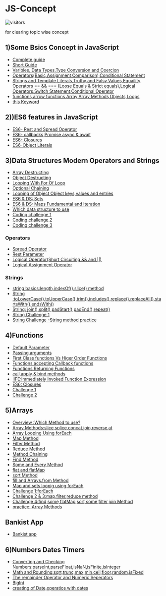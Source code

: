 # JS-Concept

![visitors](https://visitor-badge.glitch.me/badge?page_id=lokeshjawale96.Js-Concept)

for clearing topic wise concept

<h2>1)Some Bsics Concept in JavaScript</h2>

- [Complete guide](./Fundamentals-Part_1/README.MD)
- [Short Guide](./Fundamentals-Part_1/starter/SHORTINFO.MD)
- [Varibles, Data Types,Type Conversion and Coercion](./Fundamentals-Part_1/starter/basic1.js)
- [Operators(Basic,Assignment,Comparison),Conditional Statement](./Fundamentals-Part_1/starter/basic2.js)
- [Strings and Template Literals,Truthy and Falsy Values,Equaility Operators == && === (Loose Equals & Strict equals),Logical Operators,Switch Statement,Conditional Operator](./Fundamentals-Part_1/final/script.js)
- [functions,arrow functions,Array,Array Methods,Objects,Loops](./Fundamental_Part_2/final/script.js)
- [this Keyword](./this%20keyword/this.js)

<h2>2))ES6 features in JavaScript</h2>

- [ES6- Rest and Spread Operator](./ES6/restAndSpread.js)
- [ES6- callbacks,Promise,async & await](./ES6/callbackPromiseAsyncAwait.js)
- [ES6- Closures](./ES6/closure.js)
- [ES6-Object Literals](./ES6/objectLiterals.js)

<h2>3)Data Structures Modern Operators and Strings</h2>

- [Array Destructing](./Data-Structures-Operators-strings/DS/arrayDestructing.js)
- [Object Destructing](./Data-Structures-Operators-strings/DS/objectDestructing.js)
- [Looping With For Of Loop](./Data-Structures-Operators-strings/DS/LoopingForOfLoop.js)
- [Optional Chaining](./Data-Structures-Operators-strings/DS/optionalChaining.js)
- [Looping of Object Object keys,values and entries](./Data-Structures-Operators-strings/DS/loopingObjects.js)
- [ES6 & DS: Sets](./Data-Structures-Operators-strings/DS/sets.js)
- [ES6 & DS: Maps Fundamental and Iteration](./Data-Structures-Operators-strings/DS/maps.js)
- [Which data structure to use](./Data-Structures-Operators-strings/DS/Which%20data%20structure%20is%20use.md)
- [Coding challenge 1](./Data-Structures-Operators-strings/DS/codingChallenge1.js)
- [Coding challenge 2](./Data-Structures-Operators-strings/DS/codingChallenge2.js)
- [Coding challenge 3](./Data-Structures-Operators-strings/DS/challenge3.js)

<h3>Operators</h3>

- [Spread Operator](./Data-Structures-Operators-strings/Operators/spreadOperator.js)
- [Rest Parameter](./Data-Structures-Operators-strings/Operators/restPatternAndParameter.js)
- [Logical Operator(Short Circuiting && and ||)](./Data-Structures-Operators-strings/Operators/shortCircuiting.js)
- [Logical Assignment Operator](./Data-Structures-Operators-strings/Operators/logicalAssignmentOperator.js)

<h3>Strings</h3>

- [string basics:length,indexOf(),slice() method](./Data-Structures-Operators-strings/strings/string.js)
- [String :toLowerCase(),toUpperCase(),trim(),includes(),replace(),replaceAll(),startsWith(),endsWith()](./Data-Structures-Operators-strings/strings/string-part1.js)
- [String: join(),split(),padStart(),padEnd(),repeat()](./Data-Structures-Operators-strings/strings/string-part2.js)
- [String Challenge 1](./Data-Structures-Operators-strings/strings/string-challenge.js)
- [String Challenge -String method practice](./Data-Structures-Operators-strings/strings/string-challenge2.js)

<h2>4)Functions</h2>

- [Default Parameter](./Functions/starter/defaultParameter.js)
- [Passing arguments](./Functions/starter/functionPassing.js)
- [First Class functions Vs Higer Order Functions](./Functions/starter/functionCalled.js)
- [Functions accepting Callback functions](./Functions/starter/functionWithCallbackfunc.js)
- [Functions Returning Functions](./Functions/starter/funRetFun.js)
- [call,apply & bind methods](./Functions/starter/callAndApplyAndBind.js)
- [IIFE:Immediately Invoked Function Expression](./Functions/starter/invokedFun.js)
- [ES6: Closures](./Functions/starter/closures.js)
- [Challenge 1](./Functions/starter/challenge1.js)
- [Challenge 2](./Functions/starter/challenge2.js)

<h2>5)Arrays</h2>

- [ Overview :Which Method to use?](./Arrays/readme.md)
- [ Array Methods:slice,splice,concat,join,reverse,at](./Arrays/starter/arrayMethods.js)
- [ Array Looping Using forEach](./Arrays/starter/arrayLoopingforEach.js)
- [ Map Method](./Arrays/Array-stuff/mapMethod.js)
- [ Filter Method](./Arrays/Array-stuff/filter.js)
- [ Reduce Method](./Arrays/Array-stuff/reduce.js)
- [ Method Chaining](./Arrays/Array-stuff/methodChaining.js)
- [ Find Method](./Arrays/Array-stuff/find.js)
- [ Some and Every Method](./Arrays/Array-stuff/someAndEvery.js)
- [ flat and flatMap](./Arrays/Array-stuff/flatAndFlatMAP.js)
- [ sort Method](./Arrays/Array-stuff/sortingArrays.js)
- [ fill and Arrays.from Method](./Arrays/Array-stuff/fillAndArraysFrom.js)
- [ Map and sets loopig using forEach](./Arrays/starter/forEachMapsAndSets.js)
- [ Challenge 1:forEach](./Arrays/challenge/challenge1.js)
- [ Challenge 2 & 3:map,filter,reduce method](./Arrays/challenge/challenge2.js)
- [ Challenge 4:find,some,flatMap,sort,some,filter,join Method](./Arrays/challenge/challenge4.js)
- [ practice: Array Methods](./Arrays/practice.js)

<h2>Bankist App</h2>

- [Bankist app](./bankist/bankist.js)

<h2>6)Numbers Dates Timers</h2>

- [Converting and Checking Numbers:parseInt,parseFloat,isNaN,isFinite,isInteger](./Numbers-Dates-Timers-Bankist/Numbers/number1.js)
- [Math and Rounding:sqrt,trunc,max,min,ceil,floor,random,isFixed](./Numbers-Dates-Timers-Bankist/Numbers/number2.js)
- [The remainder Operator and Numeric Seperators](./Numbers-Dates-Timers-Bankist/Numbers/number3.js)
- [BigInt](./Numbers-Dates-Timers-Bankist/Numbers/number4.js)
- [creating of Date,operatios with dates](./Numbers-Dates-Timers-Bankist/Dates/date.js)
